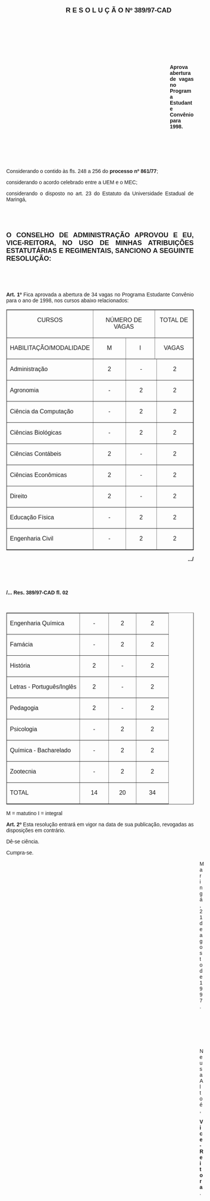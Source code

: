 <BODY>
<DIR>
<DIR>
<DIR>
<DIR>

<B><FONT FACE="Arial" SIZE=4><P ALIGN="JUSTIFY">R E S O L U &Ccedil; &Atilde; O   Nº 389/97-CAD</P>
</B></FONT><FONT FACE="Arial"><P ALIGN="JUSTIFY"></P>
<P ALIGN="JUSTIFY">&nbsp;</P>
<P ALIGN="JUSTIFY">&nbsp;</P>
<P ALIGN="JUSTIFY">&nbsp;</P>
<P ALIGN="JUSTIFY">&nbsp;</P><DIR>
<DIR>
<DIR>
<DIR>
<DIR>
<DIR>
<DIR>

<B><P ALIGN="JUSTIFY">Aprova abertura de vagas no Programa Estudante Conv&ecirc;nio para 1998.</P>
</B><P ALIGN="JUSTIFY"></P>
<P ALIGN="JUSTIFY">&nbsp;</P>
<P ALIGN="JUSTIFY">&nbsp;</P>
<P ALIGN="JUSTIFY">&nbsp;</P></DIR>
</DIR>
</DIR>
</DIR>
</DIR>
</DIR>
</DIR>
</DIR>
</DIR>
</DIR>
</DIR>

<P ALIGN="JUSTIFY">&#9;&#9;Considerando o contido &agrave;s fls. 248 a 256 do <B>processo nº 861/77</B>;</P>
<P ALIGN="JUSTIFY">&#9;&#9;considerando o acordo celebrado entre a UEM e o MEC;</P>
<P ALIGN="JUSTIFY">&#9;&#9;considerando o disposto no art. 23 do Estatuto da Universidade Estadual de Maring&aacute;,</P>
<P ALIGN="JUSTIFY"></P>
<P ALIGN="JUSTIFY">&nbsp;</P>
<P ALIGN="JUSTIFY">&nbsp;</P>
</FONT><B><FONT FACE="Arial" SIZE=4><P ALIGN="JUSTIFY">O CONSELHO DE ADMINISTRA&Ccedil;&Atilde;O APROVOU E EU, VICE-REITORA, NO USO DE MINHAS ATRIBUI&Ccedil;&Otilde;ES ESTATUT&Aacute;RIAS E REGIMENTAIS, SANCIONO A SEGUINTE RESOLU&Ccedil;&Atilde;O:</P>
</B></FONT><FONT FACE="Arial"><P ALIGN="JUSTIFY"></P>
<P ALIGN="JUSTIFY">&nbsp;</P>
<P ALIGN="JUSTIFY">&nbsp;</P>
<P ALIGN="JUSTIFY">&#9;&#9;<B>Art. 1º </B>Fica aprovada a abertura de 34 vagas no Programa Estudante Conv&ecirc;nio para o ano de 1998, nos cursos abaixo relacionados: </P>
<P ALIGN="JUSTIFY"></P></FONT>
<TABLE BORDER CELLSPACING=1 CELLPADDING=7 WIDTH=517>
<TR><TD WIDTH="45%" VALIGN="TOP">
<FONT FACE="Arial"><P ALIGN="CENTER">CURSOS</FONT></TD>
<TD WIDTH="35%" VALIGN="TOP" COLSPAN=2>
<FONT FACE="Arial"><P ALIGN="CENTER">N&Uacute;MERO DE VAGAS</FONT></TD>
<TD WIDTH="20%" VALIGN="TOP" COLSPAN=2>
<FONT FACE="Arial"><P ALIGN="CENTER">TOTAL  DE</P>
</FONT><FONT FACE="Arial" SIZE=2><P ALIGN="CENTER"></FONT></TD>
</TR>
<TR><TD WIDTH="45%" VALIGN="TOP">
<FONT FACE="Arial"><P ALIGN="CENTER">HABILITA&Ccedil;&Atilde;O/MODALIDADE</FONT></TD>
<TD WIDTH="18%" VALIGN="TOP">
<FONT FACE="Arial"><P ALIGN="CENTER">M</FONT></TD>
<TD WIDTH="16%" VALIGN="TOP">
<FONT FACE="Arial"><P ALIGN="CENTER">I</FONT></TD>
<TD WIDTH="20%" VALIGN="TOP" COLSPAN=2>
<FONT FACE="Arial"><P ALIGN="CENTER">VAGAS</FONT></TD>
</TR>
<TR><TD WIDTH="45%" VALIGN="TOP">
<FONT FACE="Arial"><P ALIGN="JUSTIFY">Administra&ccedil;&atilde;o</FONT></TD>
<TD WIDTH="18%" VALIGN="TOP">
<FONT FACE="Arial"><P ALIGN="CENTER">2</FONT></TD>
<TD WIDTH="17%" VALIGN="TOP" COLSPAN=2>
<FONT FACE="Arial"><P ALIGN="CENTER">-</FONT></TD>
<TD WIDTH="20%" VALIGN="TOP">
<FONT FACE="Arial"><P ALIGN="CENTER">2</FONT></TD>
</TR>
<TR><TD WIDTH="45%" VALIGN="TOP">
<FONT FACE="Arial"><P ALIGN="JUSTIFY">Agronomia</FONT></TD>
<TD WIDTH="18%" VALIGN="TOP">
<FONT FACE="Arial"><P ALIGN="CENTER">-</FONT></TD>
<TD WIDTH="17%" VALIGN="TOP" COLSPAN=2>
<FONT FACE="Arial"><P ALIGN="CENTER">2</FONT></TD>
<TD WIDTH="20%" VALIGN="TOP">
<FONT FACE="Arial"><P ALIGN="CENTER">2</FONT></TD>
</TR>
<TR><TD WIDTH="45%" VALIGN="TOP">
<FONT FACE="Arial"><P ALIGN="JUSTIFY">Ci&ecirc;ncia da Computa&ccedil;&atilde;o</FONT></TD>
<TD WIDTH="18%" VALIGN="TOP">
<FONT FACE="Arial"><P ALIGN="CENTER">-</FONT></TD>
<TD WIDTH="17%" VALIGN="TOP" COLSPAN=2>
<FONT FACE="Arial"><P ALIGN="CENTER">2</FONT></TD>
<TD WIDTH="20%" VALIGN="TOP">
<FONT FACE="Arial"><P ALIGN="CENTER">2</FONT></TD>
</TR>
<TR><TD WIDTH="45%" VALIGN="TOP">
<FONT FACE="Arial"><P ALIGN="JUSTIFY">Ci&ecirc;ncias Biol&oacute;gicas</FONT></TD>
<TD WIDTH="18%" VALIGN="TOP">
<FONT FACE="Arial"><P ALIGN="CENTER">-</FONT></TD>
<TD WIDTH="17%" VALIGN="TOP" COLSPAN=2>
<FONT FACE="Arial"><P ALIGN="CENTER">2</FONT></TD>
<TD WIDTH="20%" VALIGN="TOP">
<FONT FACE="Arial"><P ALIGN="CENTER">2</FONT></TD>
</TR>
<TR><TD WIDTH="45%" VALIGN="TOP">
<FONT FACE="Arial"><P ALIGN="JUSTIFY">Ci&ecirc;ncias Cont&aacute;beis</FONT></TD>
<TD WIDTH="18%" VALIGN="TOP">
<FONT FACE="Arial"><P ALIGN="CENTER">2</FONT></TD>
<TD WIDTH="17%" VALIGN="TOP" COLSPAN=2>
<FONT FACE="Arial"><P ALIGN="CENTER">-</FONT></TD>
<TD WIDTH="20%" VALIGN="TOP">
<FONT FACE="Arial"><P ALIGN="CENTER">2</FONT></TD>
</TR>
<TR><TD WIDTH="45%" VALIGN="TOP">
<FONT FACE="Arial"><P ALIGN="JUSTIFY">Ci&ecirc;ncias Econ&ocirc;micas</FONT></TD>
<TD WIDTH="18%" VALIGN="TOP">
<FONT FACE="Arial"><P ALIGN="CENTER">2</FONT></TD>
<TD WIDTH="17%" VALIGN="TOP" COLSPAN=2>
<FONT FACE="Arial"><P ALIGN="CENTER">-</FONT></TD>
<TD WIDTH="20%" VALIGN="TOP">
<FONT FACE="Arial"><P ALIGN="CENTER">2</FONT></TD>
</TR>
<TR><TD WIDTH="45%" VALIGN="TOP">
<FONT FACE="Arial"><P ALIGN="JUSTIFY">Direito</FONT></TD>
<TD WIDTH="18%" VALIGN="TOP">
<FONT FACE="Arial"><P ALIGN="CENTER">2</FONT></TD>
<TD WIDTH="17%" VALIGN="TOP" COLSPAN=2>
<FONT FACE="Arial"><P ALIGN="CENTER">-</FONT></TD>
<TD WIDTH="20%" VALIGN="TOP">
<FONT FACE="Arial"><P ALIGN="CENTER">2</FONT></TD>
</TR>
<TR><TD WIDTH="45%" VALIGN="TOP">
<FONT FACE="Arial"><P ALIGN="JUSTIFY">Educa&ccedil;&atilde;o F&iacute;sica</FONT></TD>
<TD WIDTH="18%" VALIGN="TOP">
<FONT FACE="Arial"><P ALIGN="CENTER">-</FONT></TD>
<TD WIDTH="17%" VALIGN="TOP" COLSPAN=2>
<FONT FACE="Arial"><P ALIGN="CENTER">2</FONT></TD>
<TD WIDTH="20%" VALIGN="TOP">
<FONT FACE="Arial"><P ALIGN="CENTER">2</FONT></TD>
</TR>
<TR><TD WIDTH="45%" VALIGN="TOP">
<FONT FACE="Arial"><P ALIGN="JUSTIFY">Engenharia Civil</FONT></TD>
<TD WIDTH="18%" VALIGN="TOP">
<FONT FACE="Arial"><P ALIGN="CENTER">-</FONT></TD>
<TD WIDTH="17%" VALIGN="TOP" COLSPAN=2>
<FONT FACE="Arial"><P ALIGN="CENTER">2</FONT></TD>
<TD WIDTH="20%" VALIGN="TOP">
<FONT FACE="Arial"><P ALIGN="CENTER">2</FONT></TD>
</TR>
</TABLE>

<FONT FACE="Arial">
<B><P ALIGN="RIGHT">.../</P>
</B>
<P>&nbsp;</P>
<P>&nbsp;</P>
<B><P>/... Res. 389/97-CAD                                                                                       fl. 02</P>
</B>
<P>&nbsp;</P></FONT>
<TABLE BORDER CELLSPACING=1 CELLPADDING=7 WIDTH=517>
<TR><TD WIDTH="45%" VALIGN="TOP">
<FONT FACE="Arial"><P ALIGN="JUSTIFY">Engenharia Qu&iacute;mica</FONT></TD>
<TD WIDTH="18%" VALIGN="TOP">
<FONT FACE="Arial"><P ALIGN="CENTER">-</FONT></TD>
<TD WIDTH="17%" VALIGN="TOP">
<FONT FACE="Arial"><P ALIGN="CENTER">2</FONT></TD>
<TD WIDTH="20%" VALIGN="TOP">
<FONT FACE="Arial"><P ALIGN="CENTER">2</FONT></TD>
</TR>
<TR><TD WIDTH="45%" VALIGN="TOP">
<FONT FACE="Arial"><P ALIGN="JUSTIFY">Fam&aacute;cia</FONT></TD>
<TD WIDTH="18%" VALIGN="TOP">
<FONT FACE="Arial"><P ALIGN="CENTER">-</FONT></TD>
<TD WIDTH="17%" VALIGN="TOP">
<FONT FACE="Arial"><P ALIGN="CENTER">2</FONT></TD>
<TD WIDTH="20%" VALIGN="TOP">
<FONT FACE="Arial"><P ALIGN="CENTER">2</FONT></TD>
</TR>
<TR><TD WIDTH="45%" VALIGN="TOP">
<FONT FACE="Arial"><P ALIGN="JUSTIFY">Hist&oacute;ria</FONT></TD>
<TD WIDTH="18%" VALIGN="TOP">
<FONT FACE="Arial"><P ALIGN="CENTER">2</FONT></TD>
<TD WIDTH="17%" VALIGN="TOP">
<FONT FACE="Arial"><P ALIGN="CENTER">-</FONT></TD>
<TD WIDTH="20%" VALIGN="TOP">
<FONT FACE="Arial"><P ALIGN="CENTER">2</FONT></TD>
</TR>
<TR><TD WIDTH="45%" VALIGN="TOP">
<FONT FACE="Arial"><P ALIGN="JUSTIFY">Letras - Portugu&ecirc;s/Ingl&ecirc;s</FONT></TD>
<TD WIDTH="18%" VALIGN="TOP">
<FONT FACE="Arial"><P ALIGN="CENTER">2</FONT></TD>
<TD WIDTH="17%" VALIGN="TOP">
<FONT FACE="Arial"><P ALIGN="CENTER">-</FONT></TD>
<TD WIDTH="20%" VALIGN="TOP">
<FONT FACE="Arial"><P ALIGN="CENTER">2</FONT></TD>
</TR>
<TR><TD WIDTH="45%" VALIGN="TOP">
<FONT FACE="Arial"><P ALIGN="JUSTIFY">Pedagogia</FONT></TD>
<TD WIDTH="18%" VALIGN="TOP">
<FONT FACE="Arial"><P ALIGN="CENTER">2</FONT></TD>
<TD WIDTH="17%" VALIGN="TOP">
<FONT FACE="Arial"><P ALIGN="CENTER">-</FONT></TD>
<TD WIDTH="20%" VALIGN="TOP">
<FONT FACE="Arial"><P ALIGN="CENTER">2</FONT></TD>
</TR>
<TR><TD WIDTH="45%" VALIGN="TOP">
<FONT FACE="Arial"><P ALIGN="JUSTIFY">Psicologia</FONT></TD>
<TD WIDTH="18%" VALIGN="TOP">
<FONT FACE="Arial"><P ALIGN="CENTER">-</FONT></TD>
<TD WIDTH="17%" VALIGN="TOP">
<FONT FACE="Arial"><P ALIGN="CENTER">2</FONT></TD>
<TD WIDTH="20%" VALIGN="TOP">
<FONT FACE="Arial"><P ALIGN="CENTER">2</FONT></TD>
</TR>
<TR><TD WIDTH="45%" VALIGN="TOP">
<FONT FACE="Arial"><P ALIGN="JUSTIFY">Qu&iacute;mica - Bacharelado</FONT></TD>
<TD WIDTH="18%" VALIGN="TOP">
<FONT FACE="Arial"><P ALIGN="CENTER">-</FONT></TD>
<TD WIDTH="17%" VALIGN="TOP">
<FONT FACE="Arial"><P ALIGN="CENTER">2</FONT></TD>
<TD WIDTH="20%" VALIGN="TOP">
<FONT FACE="Arial"><P ALIGN="CENTER">2</FONT></TD>
</TR>
<TR><TD WIDTH="45%" VALIGN="TOP">
<FONT FACE="Arial"><P ALIGN="JUSTIFY">Zootecnia</FONT></TD>
<TD WIDTH="18%" VALIGN="TOP">
<FONT FACE="Arial"><P ALIGN="CENTER">-</FONT></TD>
<TD WIDTH="17%" VALIGN="TOP">
<FONT FACE="Arial"><P ALIGN="CENTER">2</FONT></TD>
<TD WIDTH="20%" VALIGN="TOP">
<FONT FACE="Arial"><P ALIGN="CENTER">2</FONT></TD>
</TR>
<TR><TD WIDTH="45%" VALIGN="TOP">
<FONT FACE="Arial"><P ALIGN="JUSTIFY">TOTAL</FONT></TD>
<TD WIDTH="18%" VALIGN="TOP">
<FONT FACE="Arial"><P ALIGN="CENTER">14</FONT></TD>
<TD WIDTH="17%" VALIGN="TOP">
<FONT FACE="Arial"><P ALIGN="CENTER">20</FONT></TD>
<TD WIDTH="20%" VALIGN="TOP">
<FONT FACE="Arial"><P ALIGN="CENTER">34</FONT></TD>
</TR>
</TABLE>

<FONT FACE="Arial"><P ALIGN="JUSTIFY">M = matutino                        I = integral</P>
<P ALIGN="JUSTIFY">&#9;&#9;<B>Art. 2º</B> Esta resolu&ccedil;&atilde;o entrar&aacute; em vigor na data de sua publica&ccedil;&atilde;o, revogadas as disposi&ccedil;&otilde;es em contr&aacute;rio.</P>
<P ALIGN="JUSTIFY">&#9;&#9;D&ecirc;-se ci&ecirc;ncia.</P>
<P ALIGN="JUSTIFY">&#9;&#9;Cumpra-se.</P>
<P ALIGN="JUSTIFY"></P><DIR>
<DIR>
<DIR>
<DIR>
<DIR>
<DIR>
<DIR>
<DIR>
<DIR>
<DIR>
<DIR>
<DIR>
<DIR>

<P ALIGN="JUSTIFY">Maring&aacute;, 21 de agosto de 1997.</P>
<P ALIGN="JUSTIFY"></P>
<P ALIGN="JUSTIFY">&nbsp;</P>
<P ALIGN="JUSTIFY">&nbsp;</P>
<P ALIGN="JUSTIFY">&nbsp;</P>
<P ALIGN="JUSTIFY">Neusa  Alto&eacute;,</P>
<B><P ALIGN="JUSTIFY">Vice-Reitora</B>.</P></DIR>
</DIR>
</DIR>
</DIR>
</DIR>
</DIR>
</DIR>
</DIR>
</DIR>
</DIR>
</DIR>
</DIR>
</DIR>
</FONT></BODY>
